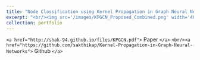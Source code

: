 ```yaml
---
title: "Node Classification using Kernel Propagation in Graph Neural Networks"
excerpt: "<br/><img src='/images/KPGCN_Proposed_Combined.png' width='400' height='400'>"
collection: portfolio
---
```

`<a href="http://shak-94.github.io/files/KPGCN.pdf">` Paper `</a>` `<br/><a href="https://github.com/sakthikap/Kernel-Propagation-in-Graph-Neural-Networks">` Github `</a>`

